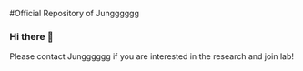 #Official Repository of Jungggggg
### Hi there 👋

<!--
**Jungggggg/Jungggggg** is a ✨ _special_ ✨ repository because its `README.md` (this file) appears on your GitHub profile.
-->

Please contact Jungggggg if you are interested in the research and join lab!
